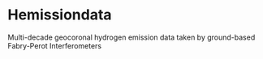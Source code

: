# Hemissiondata
Multi-decade geocoronal hydrogen emission data taken by ground-based Fabry-Perot Interferometers
